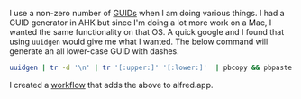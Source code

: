 I use a non-zero number of [GUIDs](https://en.wikipedia.org/wiki/Universally_unique_identifier) when I am doing various things.  I had a GUID generator in AHK but since I'm doing a lot more work on a Mac, I wanted the same functionality on that OS.  A quick google and I found that using `uuidgen` would give me what I wanted.  The below command will generate an all lower-case GUID with dashes.

```bash
uuidgen | tr -d '\n' | tr '[:upper:]' '[:lower:]'  | pbcopy && pbpaste && echo
```

I created a [workflow](./GenerateGUID.alfredworkflow) that adds the above to alfred.app.  
